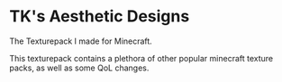 # TK's Aesthetic Designs
The Texturepack I made for Minecraft.

This texturepack contains a plethora of other popular minecraft texture packs, 
as well as some QoL changes.
